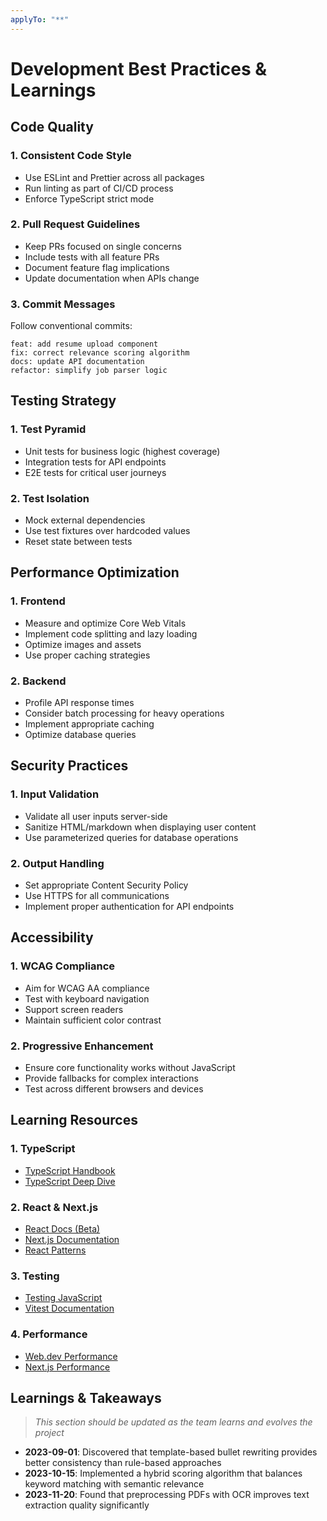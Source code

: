 ```yaml
---
applyTo: "**"
---
```


# Development Best Practices & Learnings

## Code Quality

### 1. Consistent Code Style

- Use ESLint and Prettier across all packages
- Run linting as part of CI/CD process
- Enforce TypeScript strict mode

### 2. Pull Request Guidelines

- Keep PRs focused on single concerns
- Include tests with all feature PRs
- Document feature flag implications
- Update documentation when APIs change

### 3. Commit Messages

Follow conventional commits:

```
feat: add resume upload component
fix: correct relevance scoring algorithm
docs: update API documentation
refactor: simplify job parser logic
```

## Testing Strategy

### 1. Test Pyramid

- Unit tests for business logic (highest coverage)
- Integration tests for API endpoints
- E2E tests for critical user journeys

### 2. Test Isolation

- Mock external dependencies
- Use test fixtures over hardcoded values
- Reset state between tests

## Performance Optimization

### 1. Frontend

- Measure and optimize Core Web Vitals
- Implement code splitting and lazy loading
- Optimize images and assets
- Use proper caching strategies

### 2. Backend

- Profile API response times
- Consider batch processing for heavy operations
- Implement appropriate caching
- Optimize database queries

## Security Practices

### 1. Input Validation

- Validate all user inputs server-side
- Sanitize HTML/markdown when displaying user content
- Use parameterized queries for database operations

### 2. Output Handling

- Set appropriate Content Security Policy
- Use HTTPS for all communications
- Implement proper authentication for API endpoints

## Accessibility

### 1. WCAG Compliance

- Aim for WCAG AA compliance
- Test with keyboard navigation
- Support screen readers
- Maintain sufficient color contrast

### 2. Progressive Enhancement

- Ensure core functionality works without JavaScript
- Provide fallbacks for complex interactions
- Test across different browsers and devices

## Learning Resources

### 1. TypeScript

- [TypeScript Handbook](https://www.typescriptlang.org/docs/handbook/intro.html)
- [TypeScript Deep Dive](https://basarat.gitbook.io/typescript/)

### 2. React & Next.js

- [React Docs (Beta)](https://beta.reactjs.org/)
- [Next.js Documentation](https://nextjs.org/docs)
- [React Patterns](https://reactpatterns.com/)

### 3. Testing

- [Testing JavaScript](https://testingjavascript.com/)
- [Vitest Documentation](https://vitest.dev/)

### 4. Performance

- [Web.dev Performance](https://web.dev/performance-scoring/)
- [Next.js Performance](https://nextjs.org/docs/advanced-features/measuring-performance)

## Learnings & Takeaways

> _This section should be updated as the team learns and evolves the project_

- **2023-09-01**: Discovered that template-based bullet rewriting provides better consistency than rule-based approaches
- **2023-10-15**: Implemented a hybrid scoring algorithm that balances keyword matching with semantic relevance
- **2023-11-20**: Found that preprocessing PDFs with OCR improves text extraction quality significantly
